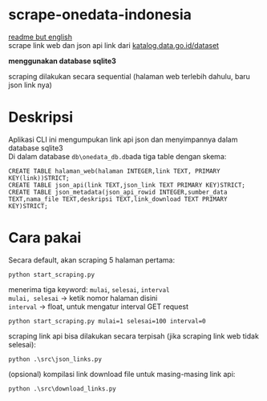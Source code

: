 # scrape-onedata-indonesia
[readme but english](README_EN.md)  
scrape link web dan json api link dari [katalog.data.go.id/dataset](https://katalog.data.go.id/dataset)  

**menggunakan database sqlite3**

scraping dilakukan secara sequential (halaman web terlebih dahulu, baru json link nya)

# Deskripsi

Aplikasi CLI ini mengumpukan link api json dan menyimpannya dalam database sqlite3  
Di dalam database `db\onedata_db.db`ada tiga table dengan skema:  

`CREATE TABLE halaman_web(halaman INTEGER,link TEXT, PRIMARY KEY(link))STRICT;`  
`CREATE TABLE json_api(link TEXT,json_link TEXT PRIMARY KEY)STRICT;`  
`CREATE TABLE json_metadata(json_api_rowid INTEGER,sumber_data TEXT,nama_file TEXT,deskripsi TEXT,link_download TEXT PRIMARY KEY)STRICT;`

# Cara pakai
Secara default, akan scraping 5 halaman pertama:
```
python start_scraping.py
```
menerima tiga keyword: `mulai`, `selesai`, `interval`  
`mulai, selesai` -> ketik nomor halaman disini  
`interval` -> float, untuk mengatur interval GET request
```
python start_scraping.py mulai=1 selesai=100 interval=0
```
scraping link api bisa dilakukan secara terpisah (jika scraping link web tidak selesai):
```
python .\src\json_links.py
```
(opsional) kompilasi link download file untuk masing-masing link api:  
```
python .\src\download_links.py
```

